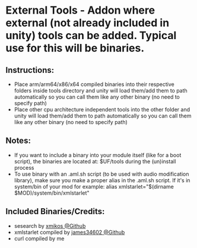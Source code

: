 # External Tools - Addon where external (not already included in unity) tools can be added. Typical use for this will be binaries.

## Instructions:
* Place arm/arm64/x86/x64 compiled binaries into their respective folders inside tools directory and unity will load them/add them to path automatically so you can call them like any other binary (no need to specify path)
* Place other cpu architecture independent tools into the other folder and unity will load them/add them to path automatically so you can call them like any other binary (no need to specify path)

## Notes:
* If you want to include a binary into your module itself (like for a boot script), the binaries are located at: $UF/tools during the (un)install process
* To use binary with an .aml.sh script (to be used with audio modification library), make sure you make a proper alias in the .aml.sh script. If it's in system/bin of your mod for example: alias xmlstarlet="$(dirname $MOD)/system/bin/xmlstarlet"

## Included Binaries/Credits:
* sesearch by [xmikos @Github ](https://github.com/xmikos/setools-android)
* xmlstarlet compiled by [james34602 @Github](https://github.com/james34602/)
* curl compiled by me

